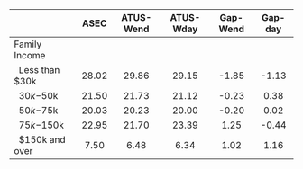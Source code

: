 
|                      |         ASEC |    ATUS-Wend |    ATUS-Wday |     Gap-Wend |      Gap-day |
| -------------------- | :----------: | :----------: | :----------: | :----------: | :----------: |
| Family Income        |              |              |              |              |              |
| &nbsp;&nbsp;Less than $30k |        28.02 |        29.86 |        29.15 |        -1.85 |        -1.13 |
| &nbsp;&nbsp;$30k-$50k |        21.50 |        21.73 |        21.12 |        -0.23 |         0.38 |
| &nbsp;&nbsp;$50k-$75k |        20.03 |        20.23 |        20.00 |        -0.20 |         0.02 |
| &nbsp;&nbsp;$75k-$150k |        22.95 |        21.70 |        23.39 |         1.25 |        -0.44 |
| &nbsp;&nbsp;$150k and over |         7.50 |         6.48 |         6.34 |         1.02 |         1.16 |

